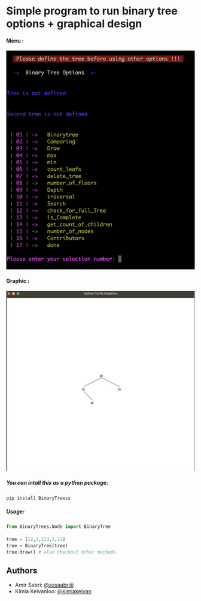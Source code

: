 # Simple program to run binary tree options + graphical design 

#### Menu : 

![alt text](images/menu.png)

#### Graphic : 

![alt text](images/draw.png)


##### You can intall this as a python package: 
`pip install BinaryTreess`

##### Usage: 
```python
from BinaryTrees.Node import BinaryTree

tree = [12,2,123,2,12]
tree = BinaryTree(tree)
tree.draw() # also checkout other methods 
```

## Authors

- Amir Sabri: [@assaabriiii](https://github.com/assaabriiii) 
- Kimia Keivanloo: [@kimiakeivan](https://github.com/kimiakeivan) 
